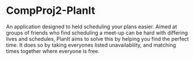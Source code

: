 # CompProj2-PlanIt
An application designed to held scheduling your plans easier. Aimed at groups of friends who find scheduling a meet-up can be hard with differing lives and schedules, PlanIt aims to solve this by helping you find the perfect time. It does so by taking everyones listed unavailability, and matching times together where everyone is free.
